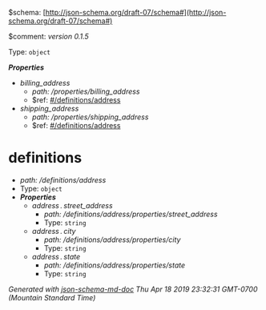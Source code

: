 &#36;schema: [http://json-schema.org/draft-07/schema#](http://json-schema.org/draft-07/schema#)

&#36;comment: _version 0.1.5_

Type: `object`

**_Properties_**

 - <i id="/properties/billing_address">billing_address</i>
	 - <i id="/properties/billing_address">path: /properties/billing_address</i>
	 - &#36;ref: [#/definitions/address](#/definitions/address)
 - <i id="/properties/shipping_address">shipping_address</i>
	 - <i id="/properties/shipping_address">path: /properties/shipping_address</i>
	 - &#36;ref: [#/definitions/address](#/definitions/address)
# definitions

 - <i id="/definitions/address">path: /definitions/address</i>
 - Type: `object`
 - **_Properties_**
	 - <i id="/definitions/address/properties/street_address">address&thinsp;.&thinsp;street_address</i>
		 - <i id="/definitions/address/properties/street_address">path: /definitions/address/properties/street_address</i>
		 - Type: `string`
	 - <i id="/definitions/address/properties/city">address&thinsp;.&thinsp;city</i>
		 - <i id="/definitions/address/properties/city">path: /definitions/address/properties/city</i>
		 - Type: `string`
	 - <i id="/definitions/address/properties/state">address&thinsp;.&thinsp;state</i>
		 - <i id="/definitions/address/properties/state">path: /definitions/address/properties/state</i>
		 - Type: `string`

_Generated with [json-schema-md-doc](https://brianwendt.github.io/json-schema-md-doc/)_ _Thu Apr 18 2019 23:32:31 GMT-0700 (Mountain Standard Time)_